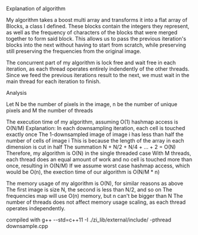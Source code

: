 Explanation of algorithm

My algorithm takes a boost multi array and transforms it into a flat array of
Blocks, a class I defined. These blocks contain the integers they represent,
as well as the frequency of characters of the blocks that were merged together
to form said block. This allows us to pass the previous iteration's blocks
into the next without having to start from scratch, while preserving still
preserving the frequencies from the original image.

The concurrent part of my algorithm is lock free and wait free in each
iteration, as each thread operates entirely indendently of the other threads.
Since we feed the previous iterations result to the next, we must wait in the
main thread for each iteration to finish.

Analysis

Let N be the number of pixels in the image, n be the number of unique pixels
and M the number of threads

The execution time of my algorithm, assuming O(1) hashmap access is O(N/M)
Explanation:
In each downsampling iteration, each cell is touched exactly once
The 1-downsampled image of image i has less than half the number of cells of
image i
This is because the length of the array in each dimension is cut in half
The summation N + N/2 + N/4 + ... + 2 = O(N)
Therefore, my algorithm is O(N) in the single threaded case
With M threads, each thread does an equal amount of work and no cell is touched
more than once, resulting in O(N/M)
If we assume worst case hashmap access, which would be O(n),
the exection time of our algorithm is O(N/M * n)

The memory usage of my algorithm is O(N), for similar reasons as above
The first image is size N, the second is less than N/2, and so on
The frequencies map will use O(n) memory, but n can't be bigger than N
The number of threads does not affect memory usage scaling, as each thread
operates independently.

compiled with g++ --std=c++11 -I ./zi_lib/external/include/ -pthread downsample.cpp
